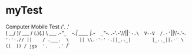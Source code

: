 # myTest
Computer
Mobile
Test
             /'.    .'\
               \( \__/ )/
         ___   / (.)(.) \   ___
    _.-"`_  `-.|  ____  |.-`  _`"-._
 .-'.-'//||`'-.\  V--V  /.-'`||\\'-.'-.
`'-'-.// ||    / .___.  \    || \\.-'-'`
      `-.||_.._|        |_.._||.-'
               \ ((  )) /
           jgs  '.    .'
                  `\/`
